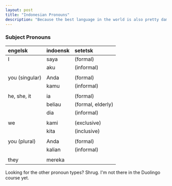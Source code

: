 ```yaml
---
layout: post
title: "Indonesian Pronouns"
description: "Because the best language in the world is also pretty damn confusing."
---
```


### Subject Pronouns

| engelsk        | indoensk | setetsk           |
| :------------- | :------- | :---------------- |
| I              | saya     | (formal)          |
|                | aku      | (informal)        |
|                |          |                   |
| you (singular) | Anda     | (formal)          |
|                | kamu     | (informal)        |
|                |          |                   |
| he, she, it    | ia       | (formal)          |
|                | beliau   | (formal, elderly) |
|                | dia      | (informal)        |
|                |          |                   |
| we             | kami     | (exclusive)       |
|                | kita     | (inclusive)       |
|                |          |                   |
| you (plural)   | Anda     | (formal)          |
|                | kalian   | (informal)        |
|                |          |                   |
| they           | mereka   |                   |

Looking for the other pronoun types? Shrug. I'm not there in the Duolingo course yet.

